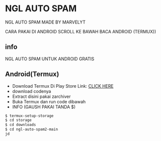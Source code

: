 # NGL AUTO SPAM
NGL AUTO SPAM MADE BY MARVELYT

CARA PAKAI DI ANDROID SCROLL KE BAWAH BACA ANDROID (TERMUX))
## info
NGL AUTO SPAM UNTUK ANDROID GRATIS

<h2>Android(Termux)</h2>

- Download Termux Di Play Store Link: [CLICK HERE](https://play.google.com/store/apps/details?id=com.termux)
- download codenya 
- Extract disini pakai zarchiver
- Buka Termux dan run code dibawah
- INFO (GAUSH PAKAI TANDA $)
```bash
$ termux-setup-storage
$ cd storage
$ cd downloads
$ cd ngl-auto-spam2-main
jd
